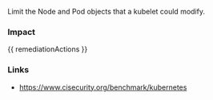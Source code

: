 
Limit the Node and Pod objects that a kubelet could modify.

### Impact
<!-- Add Impact here -->

<!-- DO NOT CHANGE -->
{{ remediationActions }}

### Links
- https://www.cisecurity.org/benchmark/kubernetes


